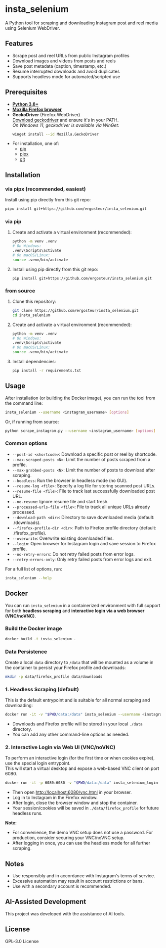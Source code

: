 # insta_selenium

A Python tool for scraping and downloading Instagram post and reel media using Selenium WebDriver.

## Features

- Scrape post and reel URLs from public Instagram profiles
- Download images and videos from posts and reels
- Save post metadata (caption, timestamp, etc.)
- Resume interrupted downloads and avoid duplicates
- Supports headless mode for automated/scripted use

## Prerequisites

- [**Python 3.8+**](https://www.python.org/downloads/)
- [**Mozilla Firefox browser**](https://www.mozilla.org/firefox/)
- **GeckoDriver** (Firefox WebDriver)  
  [Download geckodriver](https://github.com/mozilla/geckodriver/releases) and ensure it's in your PATH.  
  *On Windows 11, geckodriver is available via WinGet:*  
  ```bash
  winget install --id Mozilla.GeckoDriver
  ```
- For installation, one of:
  - [pip](https://pip.pypa.io/en/stable/installation/)
  - [pipx](https://pypa.github.io/pipx/)
  - [git](https://git-scm.com/)

## Installation

### via pipx (recommended, easiest)

Install using pip directly from this git repo:
```bash
pipx install git+https://github.com/ergosteur/insta_selenium.git
```


### via pip

1. Create and activate a virtual environment (recommended):
   ```bash
   python -m venv .venv
   # On Windows:
   .venv\Scripts\activate
   # On macOS/Linux:
   source .venv/bin/activate
   ```
2. Install using pip directly from this git repo:
   ```
   pip install git+https://github.com/ergosteur/insta_selenium.git
   ```

### from source

1. Clone this repository:
   ```bash
   git clone https://github.com/ergosteur/insta_selenium.git
   cd insta_selenium
   ```
2. Create and activate a virtual environment (recommended):
   ```bash
   python -m venv .venv
   # On Windows:
   .venv\Scripts\activate
   # On macOS/Linux:
   source .venv/bin/activate
   ```
3. Install dependencies:
   ```bash
   pip install -r requirements.txt
   ```
## Usage

After installation (or building the Docker image), you can run the tool from the command line:

```bash
insta_selenium --username <instagram_username> [options]
```

Or, if running from source:

```bash
python scrape_instagram.py --username <instagram_username> [options]
```

### Common options

- `--post-id <shortcode>`: Download a specific post or reel by shortcode.
- `--max-scraped-posts <N>`: Limit the number of posts scraped from a profile.
- `--max-grabbed-posts <N>`: Limit the number of posts to download after scraping.
- `--headless`: Run the browser in headless mode (no GUI).
- `--resume-log <file>`: Specify a log file for storing scanned post URLs.
- `--resume-file <file>`: File to track last successfully downloaded post URL.
- `--no-resume`: Ignore resume file and start fresh.
- `--processed-urls-file <file>`: File to track all unique URLs already processed.
- `--download-path <dir>`: Directory to save downloaded media (default: ./downloads).
- `--firefox-profile-dir <dir>`: Path to Firefox profile directory (default: ./firefox_profile).
- `--overwrite`: Overwrite existing downloaded files.
- `--login`: Open browser for Instagram login and save session to Firefox profile.
- `--no-retry-errors`: Do not retry failed posts from error logs.
- `--retry-errors-only`: Only retry failed posts from error logs and exit.

For a full list of options, run:

```bash
insta_selenium --help
```
## Docker

You can run `insta_selenium` in a containerized environment with full support for both **headless scraping** and **interactive login via a web browser (VNC/noVNC)**.

### Build the Docker image

```bash
docker build -t insta_selenium .
```

### Data Persistence

Create a local `data` directory to `/data` that will be mounted as a volume in the container to persist your Firefox profile and downloads:

```bash
mkdir -p data/firefox_profile data/downloads
```

### 1. Headless Scraping (default)

This is the default entrypoint and is suitable for all normal scraping and downloading:

```bash
docker run -it -v "$PWD/data:/data" insta_selenium --username <instagram_username>
```

- Downloads and Firefox profile will be stored in your local `./data` directory.
- You can add any other command-line options as needed.

### 2. Interactive Login via Web UI (VNC/noVNC)

To perform an interactive login (for the first time or when cookies expire), use the special login entrypoint.  
This will start a virtual desktop and expose a web-based VNC client on port 6080.

```bash
docker run -it -p 6080:6080 -v "$PWD/data:/data" insta_selenium_login
```

- Then open [http://localhost:6080/vnc.html](http://localhost:6080/vnc.html) in your browser.
- Log in to Instagram in the Firefox window.
- After login, close the browser window and stop the container.
- Your session/cookies will be saved in `./data/firefox_profile` for future headless runs.

**Note:**  
- For convenience, the demo VNC setup does not use a password. For production, consider securing your VNC/noVNC setup.
- After logging in once, you can use the headless mode for all further scraping.


## Notes

- Use responsibly and in accordance with Instagram's terms of service.
- Excessive automation may result in account restrictions or bans.
- Use with a secondary account is recommended.

## AI-Assisted Development

This project was developed with the assistance of AI tools.

## License

GPL-3.0 License
